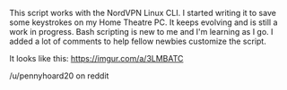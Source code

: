 This script works with the NordVPN Linux CLI.  I started
writing it to save some keystrokes on my Home Theatre PC.
It keeps evolving and is still a work in progress. Bash
scripting is new to me and I'm learning as I go.  I added
a lot of comments to help fellow newbies customize the script.

It looks like this:  https://imgur.com/a/3LMBATC

/u/pennyhoard20 on reddit
